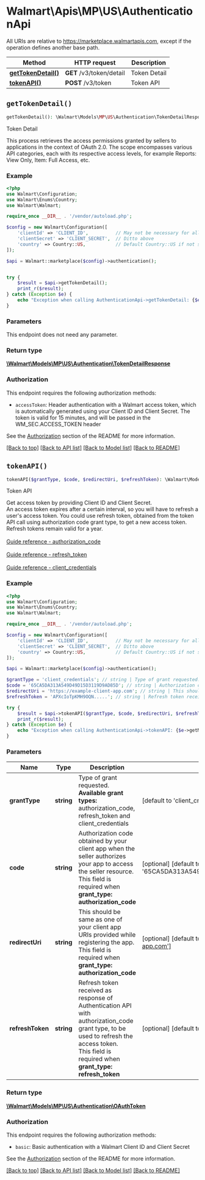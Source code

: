 # Walmart\Apis\MP\US\AuthenticationApi  
All URIs are relative to https://marketplace.walmartapis.com, except if the operation defines another base path.

| Method | HTTP request | Description |
| ------------- | ------------- | ------------- |
| [**getTokenDetail()**](#getTokenDetail) | **GET** /v3/token/detail | Token Detail |
| [**tokenAPI()**](#tokenAPI) | **POST** /v3/token | Token API |


## `getTokenDetail()`

```php
getTokenDetail(): \Walmart\Models\MP\US\Authentication\TokenDetailResponse
```
Token Detail

This process retrieves the access permissions granted by sellers to applications in the context of OAuth 2.0. The scope encompasses various API categories, each with its respective access levels, for example Reports: View Only, Item: Full Access, etc.

### Example

```php
<?php
use Walmart\Configuration;
use Walmart\Enums\Country;
use Walmart\Walmart;

require_once __DIR__ . '/vendor/autoload.php';

$config = new Walmart\Configuration([
    'clientId' => 'CLIENT_ID',          // May not be necessary for all endpoints, particularly outside the US
    'clientSecret' => 'CLIENT_SECRET',  // Ditto above
    'country' => Country::US,           // Default Country::US if not set
]);

$api = Walmart::marketplace($config)->authentication();


try {
    $result = $api->getTokenDetail();
    print_r($result);
} catch (Exception $e) {
    echo "Exception when calling AuthenticationApi->getTokenDetail: {$e->getMessage()}\n";
}
```

### Parameters
This endpoint does not need any parameter.


### Return type

[**\Walmart\Models\MP\US\Authentication\TokenDetailResponse**](../../../Models/MP/US/Authentication/TokenDetailResponse.md)

### Authorization

This endpoint requires the following authorization methods:

* `accessToken`: Header authentication with a Walmart access token, which is automatically generated using your Client ID and Client Secret. The token is valid for 15 minutes, and will be passed in the WM_SEC.ACCESS_TOKEN header

See the [Authorization](../../../../README.md#authorization) section of the README for more information.


[[Back to top]](#) [[Back to API list]](../../../../README.md#supported-apis)
[[Back to Model list]](../../../Models/MP/US)
[[Back to README]](../../../../README.md)

## `tokenAPI()`

```php
tokenAPI($grantType, $code, $redirectUri, $refreshToken): \Walmart\Models\MP\US\Authentication\OAuthToken
```
Token API

Get access token by providing Client ID and Client Secret.<br />An access token expires after a certain interval, so you will have to refresh a user's access token. You could use refresh token, obtained from the token API call using authorization code grant type, to get a new access token. Refresh tokens remain valid for a year.<br /><br /> [Guide reference - authorization_code](/doc/us/mp/us-mp-auth2/#606)<br /><br /> [Guide reference - refresh_token](/doc/us/mp/us-mp-auth2/#606)<br /><br /> [Guide reference - client_credentials](/doc/us/mp/us-mp-auth/#606)

### Example

```php
<?php
use Walmart\Configuration;
use Walmart\Enums\Country;
use Walmart\Walmart;

require_once __DIR__ . '/vendor/autoload.php';

$config = new Walmart\Configuration([
    'clientId' => 'CLIENT_ID',          // May not be necessary for all endpoints, particularly outside the US
    'clientSecret' => 'CLIENT_SECRET',  // Ditto above
    'country' => Country::US,           // Default Country::US if not set
]);

$api = Walmart::marketplace($config)->authentication();

$grantType = 'client_credentials'; // string | Type of grant requested. <br /> **Available grant types:** authorization_code, refresh_token and client_credentials
$code = '65CA5DA313A549D49D15D3119D9AD85D'; // string | Authorization code obtained by your client app when the seller authorizes your app to access the seller resource. <br /> This field is required when **grant_type: authorization_code**
$redirectUri = 'https://example-client-app.com'; // string | This should be same as one of your client app URIs provided while registering the app. <br /> This field is required when **grant_type: authorization_code**
$refreshToken = 'APXcIoTpKMH9OQN.....'; // string | Refresh token received as response of Authentication API with authorization_code grant type, to be used to refresh the access token. <br /> This field is required when **grant_type: refresh_token**

try {
    $result = $api->tokenAPI($grantType, $code, $redirectUri, $refreshToken);
    print_r($result);
} catch (Exception $e) {
    echo "Exception when calling AuthenticationApi->tokenAPI: {$e->getMessage()}\n";
}
```

### Parameters
| Name | Type | Description  | Notes |
| ------------- | ------------- | ------------- | ------------- |
| **grantType** | **string**| Type of grant requested. <br /> **Available grant types:** authorization_code, refresh_token and client_credentials | [default to 'client_credentials'] |
| **code** | **string**| Authorization code obtained by your client app when the seller authorizes your app to access the seller resource. <br /> This field is required when **grant_type: authorization_code** | [optional] [default to '65CA5DA313A549D49D15D3119D9AD85D'] |
| **redirectUri** | **string**| This should be same as one of your client app URIs provided while registering the app. <br /> This field is required when **grant_type: authorization_code** | [optional] [default to 'https://example-client-app.com'] |
| **refreshToken** | **string**| Refresh token received as response of Authentication API with authorization_code grant type, to be used to refresh the access token. <br /> This field is required when **grant_type: refresh_token** | [optional] [default to 'APXcIoTpKMH9OQN.....'] |


### Return type

[**\Walmart\Models\MP\US\Authentication\OAuthToken**](../../../Models/MP/US/Authentication/OAuthToken.md)

### Authorization

This endpoint requires the following authorization methods:

* `basic`: Basic authentication with a Walmart Client ID and Client Secret

See the [Authorization](../../../../README.md#authorization) section of the README for more information.


[[Back to top]](#) [[Back to API list]](../../../../README.md#supported-apis)
[[Back to Model list]](../../../Models/MP/US)
[[Back to README]](../../../../README.md)
